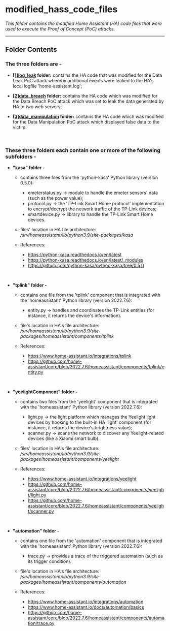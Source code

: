 # modified_hass_code_files #

*This folder contains the modified Home Assistant (HA) code files that were used to execute the Proof of Concept (PoC) attacks.*

---------------
## Folder Contents ##

### The three folders are -
* **[[1]log_leak](https://github.com/KurtL33/dissertationCodeFiles/tree/main/modified_hass_code_files/%5B1%5Dlog_leak) folder:** contains the  HA code that was modified for the Data Leak PoC attack whereby additional events were leaked to the HA's local logfile 'home-assistant.log';

* **[[2]data_breach](https://github.com/KurtL33/dissertationCodeFiles/tree/main/modified_hass_code_files/%5B2%5Ddata_breach) folder:** contains the HA code which was modified for the Data Breach PoC attack which was set to leak the data generated by HA to two web servers;

* **[[3]data_manipulation](https://github.com/KurtL33/dissertationCodeFiles/tree/main/modified_hass_code_files/%5B3%5Ddata_manipulation) folder:** contains the HA code which was modified for the Data Manipulation PoC attack which displayed false data to the victim.
<br />

### These three folders each contain one or more of the following subfolders -

* **"kasa" folder -**
  * contains three files from the 'python-kasa' Python library (version 0.5.0):
    * emeterstatus.py -> module to handle the emeter sensors' data (such as the power value);
    * protocol.py -> the 'TP-Link Smart Home protocol' implementation to encrypt/decrypt the network traffic of the TP-Link devices;
    * smartdevice.py -> library to handle the TP-Link Smart Home devices.

   * files' location in HA file architecture: */srv/homeassistant/lib/python3.9/site-packages/kasa*

   * References:
      * https://python-kasa.readthedocs.io/en/latest
      * https://python-kasa.readthedocs.io/en/latest/_modules
      * https://github.com/python-kasa/python-kasa/tree/0.5.0
<br />

* **"tplink" folder -**
  * contains one file from the 'tplink' component that is integrated with the 'homeassistant' Python library (version 2022.7.6):
      * entity.py -> handles and coordinates the TP-Link entities (for instance, it returns the device's information).

  * file's location in HA's file architecture: */srv/homeassistant/lib/python3.9/site-packages/homeassistant/components/tplink*

  * References:
    * https://www.home-assistant.io/integrations/tplink
    * https://github.com/home-assistant/core/blob/2022.7.6/homeassistant/components/tplink/entity.py
 <br />      
 
* **"yeelightComponent" folder -**
  * contains two files from the 'yeelight' component that is integrated with the 'homeassistant' Python library (version 2022.7.6):
    * light.py -> the light platform which manages the Yeelight light devices by hooking to the built-in HA ‘light’ component (for instance, it returns the device's brightness value);
    * scanner.py -> scans the network to discover any Yeelight-related devices (like a Xiaomi smart bulb).

   * files' location in HA's file architecture: */srv/homeassistant/lib/python3.9/site-packages/homeassistant/components/yeelight*

   * References:
      * https://www.home-assistant.io/integrations/yeelight
      * https://github.com/home-assistant/core/blob/2022.7.6/homeassistant/components/yeelight/light.py
      * https://github.com/home-assistant/core/blob/2022.7.6/homeassistant/components/yeelight/scanner.py
<br />

* **"automation" folder -**
  * contains one file from the 'automation' component that is integrated with the 'homeassistant' Python library (version 2022.7.6):
    * trace.py -> provides a trace of the triggered automation (such as its trigger condition).

  * file's location in HA's file architecture: */srv/homeassistant/lib/python3.9/site-packages/homeassistant/components/automation*

  * References:
    * https://www.home-assistant.io/integrations/automation
    * https://www.home-assistant.io/docs/automation/basics
     * https://github.com/home-assistant/core/blob/2022.7.6/homeassistant/components/automation/trace.py
